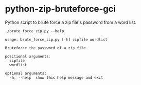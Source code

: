 # python-zip-bruteforce-gci
Python script to brute force a zip file's password from a word list.

```
./brute_force_zip.py --help

usage: brute_force_zip.py [-h] zipfile wordlist

Bruteforce the password of a zip file.

positional arguments:
  zipfile
  wordlist

optional arguments:
  -h, --help  show this help message and exit

```
